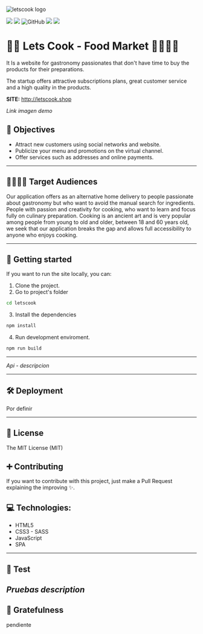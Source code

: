 ![letscook logo](https://i.imgur.com/xksld8G.png "letscook logo")

![](https://img.shields.io/github/stars/Food-Market/letscook) ![](https://img.shields.io/github/forks/Food-Market/letscook)
![GitHub](https://img.shields.io/github/license/Food-Market/LetsCook?color=%232a9d8f)
![](https://img.shields.io/github/release/Food-Market/letscook) ![](https://img.shields.io/github/issues/Food-Market/letscook)

# 🍛🥗 Lets Cook - Food Market 👩‍🍳👨‍🍳

It Is a website for gastronomy passionates that don't have time to buy the products for their preparations.

The startup offers attractive subscriptions plans, great customer service and a high quality in the products.

**SITE:** http://letscook.shop

_Link imagen demo_

## 🎯 Objectives

-   Attract new customers using social networks and website.
-   Publicize your menu and promotions on the virtual channel.
-   Offer services such as addresses and online payments.

---

## 👨‍👩‍👧‍👦 Target Audiences

Our application offers as an alternative home delivery to people passionate about gastronomy but who want to avoid the manual search for ingredients. People with passion and creativity for cooking, who want to learn and focus fully on culinary preparation. Cooking is an ancient art and is very popular among people from young to old and older, between 18 and 60 years old, we seek that our application breaks the gap and allows full accessibility to anyone who enjoys cooking.

---

## 🚀 Getting started

If you want to run the site locally, you can:

1. Clone the project.
2. Go to project's folder

```bash
cd letscook
```

3. Install the dependencies

```bash
npm install
```

4. Run development enviroment.

```bash
npm run build
```

---

_Api - descripcion_

---

## 🛠 Deployment

Por definir

---

## 🧾 License

The MIT License (MIT)

## ➕ Contributing

If you want to contribute with this project, just make a Pull Request explaining the improving ✨.

## 💻 Technologies:

-   HTML5
-   CSS3 - SASS
-   JavaScript
-   SPA

---

## 🚧 Test

## _Pruebas description_

## 🤝 Gratefulness

pendiente
